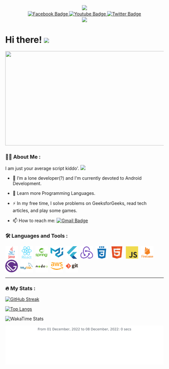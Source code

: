 
<div id="header" align="center">
  <img src="https://cdn.dribbble.com/users/320114/screenshots/2575134/code_dribbble.gif" width="200"/>
</div>
<div id="badges" align="center">
  <a href="https://facebook.com/kim.hajin91">
    <img src="https://img.shields.io/badge/Facebook-blue?style=for-the-badge&logo=facebook&logoColor=white" alt="Facebook Badge"/>
  </a>
  <a href="https://youtube.com/seuriin">
    <img src="https://img.shields.io/badge/YouTube-red?style=for-the-badge&logo=youtube&logoColor=white" alt="Youtube Badge"/>
  </a>
  <a href="https://twitter.com/seuriin">
    <img src="https://img.shields.io/badge/Twitter-blue?style=for-the-badge&logo=twitter&logoColor=white" alt="Twitter Badge"/>
  </a>
</div>
<div align="center">
   <img src="https://komarev.com/ghpvc/?username=your-github-username&style=flat-square&color=blue" align="center"/>
</div>

<h1>
  Hi there!
  <img src="https://media.giphy.com/media/hvRJCLFzcasrR4ia7z/giphy.gif" width="30px"/>
</h1>

<div align="center">
  <img src="https://www.ogwebsolutions.com/cwa-content/themes/ogwebsolutions/images/frontend_development_service/frontend.gif" width="600" height="300"/>
</div>

### :man_technologist: About Me :

I am just your average script kiddo'. <img src="https://media.giphy.com/media/WUlplcMpOCEmTGBtBW/giphy.gif" width="30"> 

- :telescope: I’m a lone developer(?) and I'm currently devoted to Android Development.

- :seedling: Learn more Programming Languages.

- :zap: In my free time, I solve problems on GeeksforGeeks, read tech articles, and play some games.

- :mailbox: How to reach me: [![Gmail Badge](https://img.shields.io/badge/Gmail-blue?style=flat&logo=gmailn&logoColor=white)](seuriin@gmail.com)

### :hammer_and_wrench: Languages and Tools :

<div>
  <img src="https://github.com/devicons/devicon/blob/master/icons/java/java-original-wordmark.svg" title="Java" alt="Java" width="40" height="40"/>&nbsp;
  <img src="https://github.com/devicons/devicon/blob/master/icons/react/react-original-wordmark.svg" title="React" alt="React" width="40" height="40"/>&nbsp;
  <img src="https://github.com/devicons/devicon/blob/master/icons/spring/spring-original-wordmark.svg" title="Spring" alt="Spring" width="40" height="40"/>&nbsp;
  <img src="https://github.com/devicons/devicon/blob/master/icons/materialui/materialui-original.svg" title="Material UI" alt="Material UI" width="40" height="40"/>&nbsp;
  <img src="https://github.com/devicons/devicon/blob/master/icons/flutter/flutter-original.svg" title="Flutter" alt="Flutter" width="40" height="40"/>&nbsp;
  <img src="https://github.com/devicons/devicon/blob/master/icons/redux/redux-original.svg" title="Redux" alt="Redux " width="40" height="40"/>&nbsp;
  <img src="https://github.com/devicons/devicon/blob/master/icons/css3/css3-plain-wordmark.svg"  title="CSS3" alt="CSS" width="40" height="40"/>&nbsp;
  <img src="https://github.com/devicons/devicon/blob/master/icons/html5/html5-original.svg" title="HTML5" alt="HTML" width="40" height="40"/>&nbsp;
  <img src="https://github.com/devicons/devicon/blob/master/icons/javascript/javascript-original.svg" title="JavaScript" alt="JavaScript" width="40" height="40"/>&nbsp;
  <img src="https://github.com/devicons/devicon/blob/master/icons/firebase/firebase-plain-wordmark.svg" title="Firebase" alt="Firebase" width="40" height="40"/>&nbsp;
  <img src="https://github.com/devicons/devicon/blob/master/icons/gatsby/gatsby-original.svg" title="Gatsby"  alt="Gatsby" width="40" height="40"/>&nbsp;
  <img src="https://github.com/devicons/devicon/blob/master/icons/mysql/mysql-original-wordmark.svg" title="MySQL"  alt="MySQL" width="40" height="40"/>&nbsp;
  <img src="https://github.com/devicons/devicon/blob/master/icons/nodejs/nodejs-original-wordmark.svg" title="NodeJS" alt="NodeJS" width="40" height="40"/>&nbsp;
  <img src="https://github.com/devicons/devicon/blob/master/icons/amazonwebservices/amazonwebservices-plain-wordmark.svg" title="AWS" alt="AWS" width="40" height="40"/>&nbsp;
  <img src="https://github.com/devicons/devicon/blob/master/icons/git/git-original-wordmark.svg" title="Git" **alt="Git" width="40" height="40"/>
</div>

---

### :fire: My Stats :
[![GitHub Streak](http://github-readme-streak-stats.herokuapp.com?user=SSL-ACTX&theme=highcontrast&border_radius=10&fire=DD2727&ring=5BBADD)](https://git.io/streak-stats)

[![Top Langs](https://github-readme-stats.vercel.app/api/top-langs/?username=SSL-ACTX&layout=compact&theme=highcontrast)](https://github.com/anuraghazra/github-readme-stats)

<img 
  src="https://wakatime.com/share/@Seuriin/99a72d5b-9d62-43d7-9cce-2330ce949960.svg"
  alt="WakaTime Stats"
 />

<img
  src="https://github.com/SSL-ACTX/SSL-ACTX/blob/main/images/stat.svg"
  alt="WakaTime Stats"
/>




